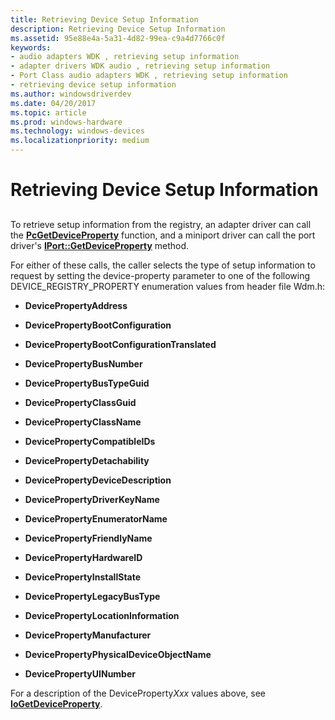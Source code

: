 ```yaml
---
title: Retrieving Device Setup Information
description: Retrieving Device Setup Information
ms.assetid: 95e88e4a-5a31-4d82-99ea-c9a4d7766c0f
keywords:
- audio adapters WDK , retrieving setup information
- adapter drivers WDK audio , retrieving setup information
- Port Class audio adapters WDK , retrieving setup information
- retrieving device setup information
ms.author: windowsdriverdev
ms.date: 04/20/2017
ms.topic: article
ms.prod: windows-hardware
ms.technology: windows-devices
ms.localizationpriority: medium
---
```


# Retrieving Device Setup Information


## <span id="retrieving_device_setup_information"></span><span id="RETRIEVING_DEVICE_SETUP_INFORMATION"></span>


To retrieve setup information from the registry, an adapter driver can call the [**PcGetDeviceProperty**](https://msdn.microsoft.com/library/windows/hardware/ff537701) function, and a miniport driver can call the port driver's [**IPort::GetDeviceProperty**](https://msdn.microsoft.com/library/windows/hardware/ff536941) method.

For either of these calls, the caller selects the type of setup information to request by setting the device-property parameter to one of the following DEVICE\_REGISTRY\_PROPERTY enumeration values from header file Wdm.h:

-   **DevicePropertyAddress**

-   **DevicePropertyBootConfiguration**

-   **DevicePropertyBootConfigurationTranslated**

-   **DevicePropertyBusNumber**

-   **DevicePropertyBusTypeGuid**

-   **DevicePropertyClassGuid**

-   **DevicePropertyClassName**

-   **DevicePropertyCompatibleIDs**

-   **DevicePropertyDetachability**

-   **DevicePropertyDeviceDescription**

-   **DevicePropertyDriverKeyName**

-   **DevicePropertyEnumeratorName**

-   **DevicePropertyFriendlyName**

-   **DevicePropertyHardwareID**

-   **DevicePropertyInstallState**

-   **DevicePropertyLegacyBusType**

-   **DevicePropertyLocationInformation**

-   **DevicePropertyManufacturer**

-   **DevicePropertyPhysicalDeviceObjectName**

-   **DevicePropertyUINumber**

For a description of the DeviceProperty*Xxx* values above, see [**IoGetDeviceProperty**](https://msdn.microsoft.com/library/windows/hardware/ff549203).

 

 




